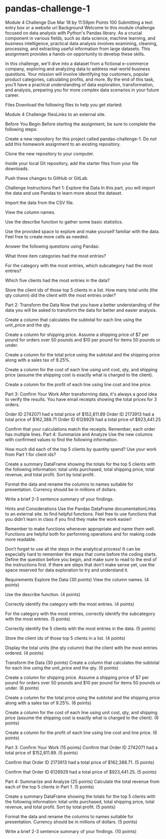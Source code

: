 # pandas-challenge-1



Module 4 Challenge
Due Mar 18 by 11:59pm Points 100 Submitting a text entry box or a website url
Background
Welcome to this module challenge focused on data analysis with Python's Pandas library. As a crucial component in various fields, such as data science, machine learning, and business intelligence, practical data analysis involves examining, cleaning, processing, and extracting useful information from large datasets. This assignment provides a hands-on opportunity to develop these skills.

In this challenge, we'll dive into a dataset from a fictional e-commerce company, exploring and analyzing data to address real-world business questions. Your mission will involve identifying top customers, popular product categories, calculating profits, and more. By the end of this task, you'll have a practical understanding of data exploration, transformation, and analysis, preparing you for more complex data scenarios in your future career.

Files
Download the following files to help you get started:

Module 4 Challenge filesLinks to an external site.

Before You Begin
Before starting the assignment, be sure to complete the following steps:

Create a new repository for this project called pandas-challenge-1. Do not add this homework assignment to an existing repository.

Clone the new repository to your computer.

Inside your local Git repository, add the starter files from your file downloads.

Push these changes to GitHub or GitLab.

Challenge Instructions
Part 1: Explore the Data
In this part, you will import the data and use Pandas to learn more about the dataset.

Import the data from the CSV file.

View the column names.

Use the describe function to gather some basic statistics.

Use the provided space to explore and make yourself familiar with the data. Feel free to create more cells as needed.

Answer the following questions using Pandas:

What three item categories had the most entries?

For the category with the most entries, which subcategory had the most entries?

Which five clients had the most entries in the data?

Store the client ids of those top 5 clients in a list.
How many total units (the qty column) did the client with the most entries order?

Part 2: Transform the Data
Now that you have a better understanding of the data you will be asked to transform the data for better and easier analysis.

Create a column that calculates the subtotal for each line using the unit_price and the qty.

Create a column for shipping price. Assume a shipping price of $7 per pound for orders over 50 pounds and $10 per pound for items 50 pounds or under.

Create a column for the total price using the subtotal and the shipping price along with a sales tax of 9.25%.

Create a column for the cost of each line using unit cost, qty, and shipping price (assume the shipping cost is exactly what is charged to the client).

Create a column for the profit of each line using line cost and line price.

Part 3: Confirm Your Work
After transforming data, it's always a good idea to verify the results. You have email receipts showing the total prices for 3 orders.

Order ID 2742071 had a total price of $152,811.89 Order ID 2173913 had a total price of $162,388.71 Order ID 6128929 had a total price of $923,441.25

Confirm that your calculations match the receipts. Remember, each order has multiple lines.
Part 4: Summarize and Analyze
Use the new columns with confirmed values to find the following information.

How much did each of the top 5 clients by quantity spend? Use your work from Part 1 for client ids?

Create a summary DataFrame showing the totals for the top 5 clients with the following information: total units purchased, total shipping price, total revenue, and total profit. Sort by total profit.

Format the data and rename the columns to names suitable for presentation. Currency should be in millions of dollars.

Write a brief 2-3 sentence summary of your findings.

Hints and Considerations
Use the Pandas DataFrame documentationLinks to an external site. to find helpful functions. Feel free to use functions that you didn’t learn in class if you find they make the work easier!

Remember to make functions whenever appropriate and name them well. Functions are helpful both for performing operations and for making code more readable.

Don’t forget to use all the steps in the analytical process! It can be especially hard to remember the steps that come before the coding starts. Define the question before you begin, and make sure to read to the end of the instructions first. If there are steps that don’t make sense yet, use the space reserved for data exploration to try and understand it.

Requirements
Explore the Data (30 points)
View the column names. (4 points)

Use the describe function. (4 points)

Correctly identify the category with the most entries. (4 points)

For the category with the most entries, correctly identify the subcategory with the most entries. (5 points)

Correctly identify the 5 clients with the most entries in the data. (5 points)

Store the client ids of those top 5 clients in a list. (4 points)

Display the total units (the qty column) that the client with the most entries ordered. (4 points)

Transform the Data (30 points)
Create a column that calculates the subtotal for each line using the unit_price and the qty. (6 points)

Create a column for shipping price. Assume a shipping price of $7 per pound for orders over 50 pounds and $10 per pound for items 50 pounds or under. (6 points)

Create a column for the total price using the subtotal and the shipping price along with a sales tax of 9.25%. (6 points)

Create a column for the cost of each line using unit cost, qty, and shipping price (assume the shipping cost is exactly what is charged to the client). (6 points)

Create a column for the profit of each line using line cost and line price. (6 points)

Part 3: Confirm Your Work (15 points)
Confirm that Order ID 2742071 had a total price of $152,811.89. (5 points)

Confirm that Order ID 2173913 had a total price of $162,388.71. (5 points)

Confirm that Order ID 6128929 had a total price of $923,441.25. (5 points)

Part 4: Summarize and Analyze (25 points)
Calculate the total revenue from each of the top 5 clients in Part 1. (5 points)

Create a summary DataFrame showing the totals for the top 5 clients with the following information: total units purchased, total shipping price, total revenue, and total profit. Sort by total profit. (5 points)

Format the data and rename the columns to names suitable for presentation. Currency should be in millions of dollars. (5 points)

Write a brief 2-3 sentence summary of your findings. (10 points)
